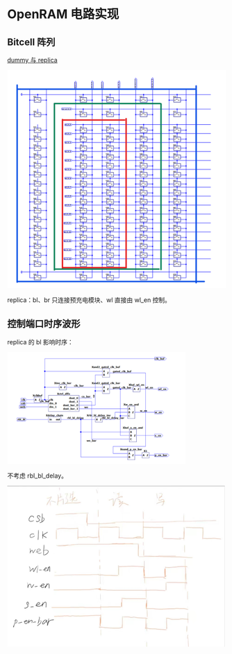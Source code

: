 # OpenRAM 电路实现

## Bitcell 阵列

[dummy 与 replica](./电路实现.drawio)

<img src="pics/电路实现.assets/屏幕截图 2023-12-08 182804.png" alt="屏幕截图 2023-12-08 182804" style="zoom: 50%;" />

replica：bl、br 只连接预充电模块、wl 直接由 wl_en 控制。



## 控制端口时序波形

replica 的 bl 影响时序：

<img src="pics/电路实现.assets/image-20231208181552419.png" alt="image-20231208181552419" style="zoom:40%;" />

不考虑 rbl_bl_delay。

<img src="pics/电路实现.assets/image-20231208181422956.png" alt="image-20231208181422956" style="zoom:50%;" />



